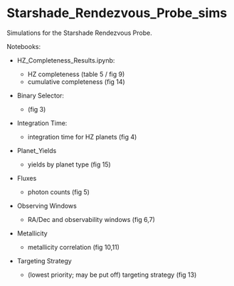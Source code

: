 # Starshade_Rendezvous_Probe_sims
Simulations for the Starshade Rendezvous Probe. 

Notebooks:
 - HZ_Completeness_Results.ipynb:
    - HZ completeness (table 5 / fig 9)
    - cumulative completeness (fig 14)

- Binary Selector:
   - (fig 3)
   
- Integration Time:    
    - integration time for HZ planets (fig 4)

- Planet_Yields
    - yields by planet type (fig 15)

- Fluxes
   - photon counts (fig 5)
   
- Observing Windows
   - RA/Dec and observability windows (fig 6,7)
   
- Metallicity
   - metallicity correlation (fig 10,11)
   
- Targeting Strategy
   - (lowest priority; may be put off) targeting strategy (fig 13)

